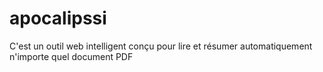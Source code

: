 # apocalipssi
C'est un outil web intelligent conçu pour lire et résumer automatiquement n'importe quel document PDF
